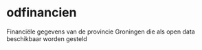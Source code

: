# odfinancien
Financiële gegevens van de provincie Groningen die als open data beschikbaar worden gesteld
